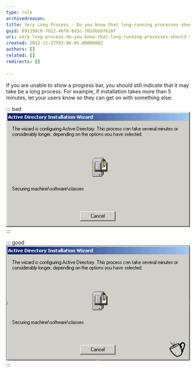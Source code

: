```yaml
---
type: rule
archivedreason: 
title: Very Long Process - Do you know that long-running processes should show a coffee cup?
guid: 691199c0-7022-46f8-8d3c-f02dbb97618f
uri: very-long-process-do-you-know-that-long-running-processes-should-show-a-coffee-cup
created: 2012-11-27T03:06:05.0000000Z
authors: []
related: []
redirects: []

---
```


If you are unable to show a progress bar, you should still indicate that it may take be a long process. For example, if installation takes more than 5 minutes, let your users know so they can get on with something else:

<!--endintro-->

::: bad  
![Figure: Bad example - An unknown length of time. So let them know](../../assets/UnknownLengthTime.jpg)  
:::  

::: good  
![Figure: Good example – The coffee cup tells the user that they will be here a while](../../assets/CoffeeCup.jpg)  
:::

